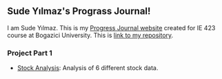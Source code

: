 ## Sude Yılmaz's Prograss Journal!

I am Sude Yılmaz. This is my [Progress Journal website](https://bu-ie-423.github.io/fall-23-sudeyilmaz/) created for IE 423 course at Bogazici University.
This is [link to my repository](https://github.com/BU-IE-423/fall-23-sudeyilmaz).

### Project Part 1
* [Stock Analysis](https://bu-ie-423.github.io/fall-23-sudeyilmaz/IE423_Project_Part1_final.html): Analysis of 6 different stock data. 


